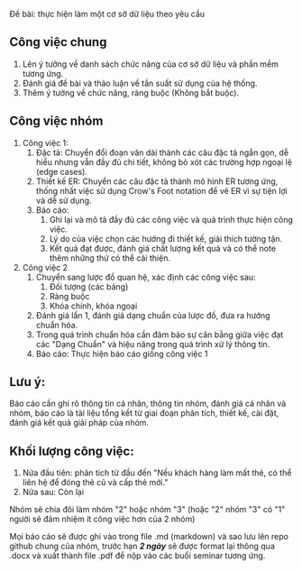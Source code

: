 Đề bài: thực hiện làm một cơ sở dữ liệu theo yêu cầu

## Công việc chung 
1. Lên ý tưởng về danh sách chức năng của cơ sở dữ liệu và phần mềm tương ứng.
2. Đánh giá đề bài và thảo luận về tần suất sử dụng của hệ thống.
3. Thêm ý tưởng về chức năng, ràng buộc (Không bắt buộc).
## Công việc nhóm

1. Công việc 1:
	1. Đặc tả: Chuyển đổi đoạn văn dài thành các câu đặc tả ngắn gọn, dễ hiểu nhưng vẫn đầy đủ chi tiết, không bỏ xót các trường hợp ngoại lệ (edge cases).
	2. Thiết kế ER: Chuyển các câu đặc tả thành mô hình ER tương ứng, thống nhất việc sử dụng Crow's Foot notation để vẽ ER vì sự tiện lợi và dễ sử dụng.
	4. Báo cáo: 
		1. Ghi lại và mô tả đầy đủ các công việc và quá trình thực hiện công việc.
		2. Lý do của việc chọn các hướng đi thiết kế, giải thích tường tận.
		3. Kết quả đạt được, đánh giá chất lượng kết quả và có thể note thêm những thứ có thể cải thiện.
2. Công việc 2 
	1. Chuyển sang lược đồ quan hệ, xác định các công việc sau: 
		1. Đối tượng (các bảng)
		2. Ràng buộc
		3. Khóa chính, khóa ngoại 
	2. Đánh giá lần 1, đánh giá dạng chuẩn của lược đồ, đưa ra hướng chuẩn hóa.
	3. Trong quá trình chuẩn hóa cần đảm bảo sự cân bằng giữa việc đạt các "Dạng Chuẩn" và hiệu năng trong quá trình xử lý thông tin.
	4. Báo cáo: Thực hiện báo cáo giống công việc 1
## **Lưu ý**:
Báo cáo cần ghi rõ thông tin cá nhân, thông tin nhóm, đánh giá cá nhân và nhóm, báo cáo là tài liệu tổng kết từ giai đoạn phân tích, thiết kế, cài đặt, đánh giá kết quả giải pháp của nhóm.

## Khối lượng công việc: 
1. Nửa đầu tiên: phân tích từ đầu đến "Nếu khách hàng làm mất thẻ, có thể liên hệ để đóng thẻ cũ và cấp thẻ mới."
2. Nửa sau: Còn lại

Nhóm sẽ chia đôi làm nhóm "2" hoặc nhóm "3" (hoặc "2" nhóm "3" có "1" người sẽ đảm nhiệm ít công việc hơn của 2 nhóm)

Mọi báo cáo sẽ được ghi vào trong file .md (markdown) và sao lưu lên repo github chung của nhóm, trước hạn ***2 ngày*** sẽ được format lại thông qua .docx và xuất thành file .pdf để nộp vào các buổi seminar tương ứng. 
